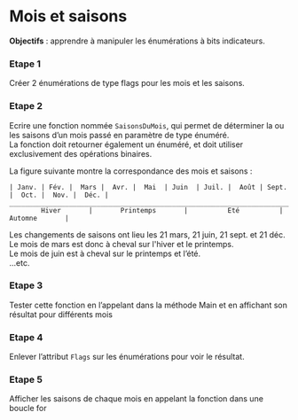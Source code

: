 # Mois et saisons

**Objectifs** : apprendre à manipuler les énumérations à bits indicateurs.

### Etape 1
Créer 2 énumérations de type flags pour les mois et les saisons.

### Etape 2
Ecrire une fonction nommée `SaisonsDuMois`, qui permet de
déterminer la ou les saisons d’un mois passé en paramètre de type énuméré.  
La fonction doit retourner également un énuméré, et doit
utiliser exclusivement des opérations binaires.

La figure suivante montre la correspondance des mois et saisons :

```
| Janv. | Fév. |  Mars |  Avr. |  Mai  | Juin  | Juil. |  Août | Sept. |  Oct. |  Nov. |  Déc. |
________________________________________________________________________________________________
        Hiver       |       Printemps       |          Eté          |         Automne       |
```

Les changements de saisons ont lieu les 21 mars, 21 juin, 21 sept. et 21 déc.  
Le mois de mars est donc à cheval sur l'hiver et le printemps.  
Le mois de juin est à cheval sur le printemps et l’été.  
...etc.

### Etape 3
Tester cette fonction en l’appelant dans la méthode Main
et en affichant son résultat pour différents mois

### Etape 4
Enlever l’attribut `Flags` sur les énumérations pour voir le résultat.

### Etape 5
Afficher les saisons de chaque mois en appelant la fonction dans une boucle for